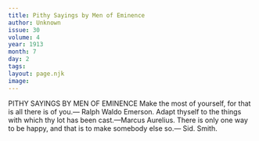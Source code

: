 ```yaml
---
title: Pithy Sayings by Men of Eminence
author: Unknown
issue: 30
volume: 4
year: 1913
month: 7
day: 2
tags:
layout: page.njk
image:
---
```

PITHY SAYINGS BY MEN OF EMINENCE    Make the most of yourself, for that is all there is of you.— Ralph Waldo Emerson. Adapt thyself to the things with which thy lot has been cast.—Marcus Aurelius. There is only one way to be happy, and that is to make somebody else so.— Sid. Smith. 


